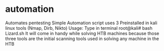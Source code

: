 # automation
Automates pentesting
Simple Automation script uses 3 Preinstalled in kali linux tools (Nmap, Dirb, Nikto)
Usage: 
Type in terminal root@kali# bash Lizard.sh
It will come in handy while solving HTB machines because those three tools are the initial scanning tools used in solving any machine in  the HTB
